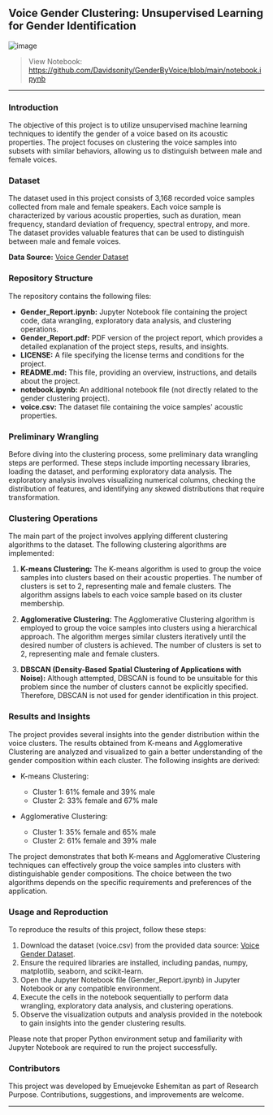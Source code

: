 ## Voice Gender Clustering: Unsupervised Learning for Gender Identification

![image](https://user-images.githubusercontent.com/96771321/188281821-76c88f8d-0cb4-4a8b-92b2-dcc5fb28ba13.png)

> View Notebook: https://github.com/Davidsonity/GenderByVoice/blob/main/notebook.ipynb

---

### Introduction
The objective of this project is to utilize unsupervised machine learning techniques to identify the gender of a voice based on its acoustic properties. The project focuses on clustering the voice samples into subsets with similar behaviors, allowing us to distinguish between male and female voices.

### Dataset
The dataset used in this project consists of 3,168 recorded voice samples collected from male and female speakers. Each voice sample is characterized by various acoustic properties, such as duration, mean frequency, standard deviation of frequency, spectral entropy, and more. The dataset provides valuable features that can be used to distinguish between male and female voices.

**Data Source:** [Voice Gender Dataset](https://www.kaggle.com/datasets/primaryobjects/voicegender)

### Repository Structure
The repository contains the following files:

- **Gender_Report.ipynb:** Jupyter Notebook file containing the project code, data wrangling, exploratory data analysis, and clustering operations.
- **Gender_Report.pdf:** PDF version of the project report, which provides a detailed explanation of the project steps, results, and insights.
- **LICENSE:** A file specifying the license terms and conditions for the project.
- **README.md:** This file, providing an overview, instructions, and details about the project.
- **notebook.ipynb:** An additional notebook file (not directly related to the gender clustering project).
- **voice.csv:** The dataset file containing the voice samples' acoustic properties.

### Preliminary Wrangling
Before diving into the clustering process, some preliminary data wrangling steps are performed. These steps include importing necessary libraries, loading the dataset, and performing exploratory data analysis. The exploratory analysis involves visualizing numerical columns, checking the distribution of features, and identifying any skewed distributions that require transformation.

### Clustering Operations
The main part of the project involves applying different clustering algorithms to the dataset. The following clustering algorithms are implemented:

1. **K-means Clustering:** The K-means algorithm is used to group the voice samples into clusters based on their acoustic properties. The number of clusters is set to 2, representing male and female clusters. The algorithm assigns labels to each voice sample based on its cluster membership.

2. **Agglomerative Clustering:** The Agglomerative Clustering algorithm is employed to group the voice samples into clusters using a hierarchical approach. The algorithm merges similar clusters iteratively until the desired number of clusters is achieved. The number of clusters is set to 2, representing male and female clusters.

3. **DBSCAN (Density-Based Spatial Clustering of Applications with Noise):** Although attempted, DBSCAN is found to be unsuitable for this problem since the number of clusters cannot be explicitly specified. Therefore, DBSCAN is not used for gender identification in this project.

### Results and Insights
The project provides several insights into the gender distribution within the voice clusters. The results obtained from K-means and Agglomerative Clustering are analyzed and visualized to gain a better understanding of the gender composition within each cluster. The following insights are derived:

- K-means Clustering:
  - Cluster 1: 61% female and 39% male
  - Cluster 2: 33% female and 67% male

- Agglomerative Clustering:
  - Cluster 1: 35% female and 65% male
  - Cluster 2: 61% female and 39% male

The project demonstrates that both K-means and Agglomerative Clustering techniques can effectively group the voice samples into clusters with distinguishable gender compositions. The choice between the two algorithms depends on the specific requirements and preferences of the application.

### Usage and Reproduction
To reproduce the results of this project, follow these steps:

1. Download the dataset (voice.csv) from the provided data source: [Voice Gender Dataset](https://www.kaggle.com/datasets/primaryobjects/voicegender).
2. Ensure the required libraries are installed, including pandas, numpy, matplotlib, seaborn, and scikit-learn.
3. Open the Jupyter Notebook file (Gender_Report.ipynb) in Jupyter Notebook or any compatible environment.
4. Execute the cells in the notebook sequentially to perform data wrangling, exploratory data analysis, and clustering operations.
5. Observe the visualization outputs and analysis provided in the notebook to gain insights into the gender clustering results.

Please note that proper Python environment setup and familiarity with Jupyter Notebook are required to run the project successfully.

### Contributors
This project was developed by Emuejevoke Eshemitan as part of Research Purpose. Contributions, suggestions, and improvements are welcome.

---
